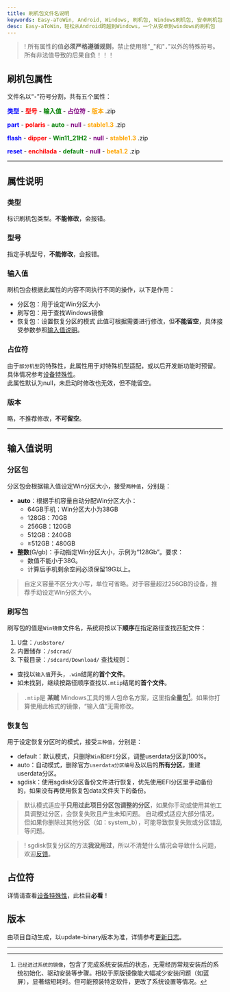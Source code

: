 ```yaml
---
title: 刷机包文件名说明
keywords: Easy-aToWin, Android, Windows, 刷机包, Windows刷机包, 安卓刷机包,  Windows11, Windows10, Windows 11 arm, Windows 10 arm, 安卓刷Windows, 小米刷Windows, 一加刷Windows, 红米刷Windows, 亦魔
desc: Easy-aToWin，轻松从Android跨越到Windows，一个从安卓到windows的刷机包
---
```


>! 所有属性的值**必须严格遵循规则**，禁止使用除"**`_`**"和"**`.`**"以外的特殊符号。所有非法值导致的后果自负！！！

## 刷机包属性
文件名以“**`-`**”符号分割，共有五个属性：
<p>
<span style="color:blue; font-weight:bold">类型</span> -
<span style="color:red; font-weight:bold">型号</span> -
<span style="color:green; font-weight:bold">输入值</span> -
<span style="color:purple; font-weight:bold">占位符</span> -
<span style="color:orange; font-weight:bold">版本</span> .zip
</p>
<p>
<span style="color:blue; font-weight:bold">part</span> -
<span style="color:red; font-weight:bold">polaris</span> -
<span style="color:green; font-weight:bold">auto</span> -
<span style="color:purple; font-weight:bold">null</span> -
<span style="color:orange; font-weight:bold">stable1.3</span> .zip
</p>
<p>
<span style="color:blue; font-weight:bold">flash</span> -
<span style="color:red; font-weight:bold">dipper</span> -
<span style="color:green; font-weight:bold">Win11_21H2</span> -
<span style="color:purple; font-weight:bold">null</span> -
<span style="color:orange; font-weight:bold">stable1.3</span> .zip
</p>
<p>
<span style="color:blue; font-weight:bold">reset</span> -
<span style="color:red; font-weight:bold">enchilada</span> -
<span style="color:green; font-weight:bold">default</span> -
<span style="color:purple; font-weight:bold">null</span> -
<span style="color:orange; font-weight:bold">beta1.2</span> .zip
</p>

---

## 属性说明
### 类型
标识刷机包类型。**不能修改**，会报错。
### 型号
指定手机型号，**不能修改**，会报错。
### 输入值
刷机包会根据此属性的内容不同执行不同的操作，以下是作用：
+ 分区包：用于设定Win分区大小
+ 刷写包：用于查找Windows镜像
+ 恢复包：设置恢复分区的模式
此值可根据需要进行修改，但**不能留空**，具体接受参数参照[输入值说明](#输入值说明)。
### 占位符
由于`部分机型`的特殊性，此属性用于对特殊机型适配，或以后开发新功能时预留。具体情况参考[设备特殊性](../devices/README.md)。  
此属性默认为null，未启动时修改也无效，但不能留空。
### 版本
略，不推荐修改，**不可留空**。

---

## 输入值说明
### 分区包
分区包会根据输入值设定Win分区大小，接受`两种值`，分别是：
+ **auto**：根据手机容量自动分配Win分区大小：
  - 64GB手机：Win分区大小为38GB
  - 128GB：70GB
  - 256GB：120GB
  - 512GB：240GB
  - ≥512GB：480GB
+ **整数**(G/gb)：手动指定Win分区大小，示例为“128Gb”。要求：
  - 数值不能小于38G。
  - 计算后手机剩余空间必须保留19G以上。
> 自定义容量不区分大小写，单位可省略。对于容量超过256GB的设备，推荐手动设定Win分区大小。
### 刷写包
刷写包的值是`Win镜像`文件名，系统将按以下**顺序**在指定路径查找匹配文件：
1. U盘：`/usbstore/`
2. 内置储存：`/sdcrad/`
3. 下载目录：`/sdcard/Download/`
查找规则：
+ 查找以`输入值`开头，`.wim`结尾的**首个文件**。
+ 如未找到，继续按路径顺序查找以`.mtip`结尾的**首个文件**。

> `.mtip`是 **某贼** Mindows工具的懒人包命名方案，这里指**全量包**[^全量包]。如果你打算使用此格式的镜像，“输入值”无需修改。
### 恢复包
用于设定恢复分区时的模式，接受`三种值`，分别是：
+ default：默认模式，只删除`Win`和`EFI`分区，调整userdata分区到100%。
+ auto：自动模式，删除官方`userdata分区编号`及以后的**所有分区**，重建userdata分区。
+ sgdisk：使用sgdisk分区备份文件进行恢复，优先使用EFI分区里手动备份的，如果没有再使用恢复包data文件夹下的备份。
> 默认模式适应于**只用过此项目分区包调整的分区**，如果你手动或使用其他工具调整过分区，会恢复失败且产生未知问题。
> 自动模式适应大部分情况，但如果你删除过其他分区（如：system_b），可能导致恢复失败或分区错乱等问题。
 
>! sgdisk恢复分区的方法**我没用过**，所以不清楚什么情况会导致什么问题，欢迎[反馈](#)。

## 占位符
详情请查看[设备特殊性](../devices/README.md)，此栏目**必看**！

## 版本
由项目自动生成，以update-binary版本为准，详情参考[更新日志](other/update.md)。

---

[^全量包]:`已经进过系统的镜像`，包含了完成系统安装后的状态，无需经历常规安装后的系统初始化、驱动安装等步骤。相较于原版镜像能大幅减少安装问题（如蓝屏），显著缩短耗时。但可能预装特定软件，更改了系统设置等情况。  